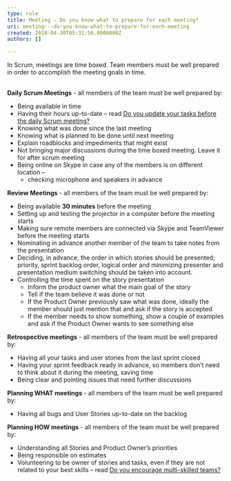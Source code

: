 ```yaml
---
type: rule
title: Meeting - Do you know what to prepare for each meeting?
uri: meeting---do-you-know-what-to-prepare-for-each-meeting
created: 2010-04-30T05:31:56.0000000Z
authors: []

---
```




<span class='intro'> In Scrum, meetings are time boxed. Team members must be well prepared in order to&#160;accomplish the meeting goals in time.&#160;<br>
<br>
<p><strong>Daily Scrum Meetings</strong> - all members of the team must be well prepared by&#58;</p>
 </span>


  <ul>
    <li>Being available in time </li>
    <li>Having their hours up-to-date – read <a shape="rect" href="/Management/RulesToBetterScrumUsingTFS/Pages/UpdateTasks.aspx">Do you update your tasks before the daily Scrum meeting?</a> </li>
    <li>Knowing what was done since the last meeting </li>
    <li>Knowing what is planned to be done until next meeting </li>
    <li>Explain roadblocks and impediments that might exist </li>
    <li>Not bringing major discussions during the time boxed meeting. Leave it for after scrum meeting </li>
    <li>Being online on Skype in case any of the members is on different location –
    <ul>
        <li>checking microphone and speakers in advance </li>
    </ul>
    </li>
</ul>
<p><strong>Review Meetings</strong> - all members of the team must be well prepared by&#58;</p>
<ul>
    <li>Being available <strong>30 minutes</strong> before the meeting </li>
    <li>Setting up and testing the projector in a computer before the meeting starts </li>
    <li>Making sure remote members are connected via Skype and TeamViewer before the meeting starts </li>
    <li>Nominating in advance another member of the team to take notes from the presentation </li>
    <li>Deciding, in advance, the order in which stories should be presented; priority, sprint backlog order, logical order and minimizing presenter and presentation medium switching should be taken into account. </li>
    <li>Controlling the time spent on the story presentation
    <ul>
        <li>Inform the product owner what the main goal of the story </li>
        <li>Tell if the team believe it was done or not </li>
        <li>If the Product Owner previously saw what was done, ideally the member should just mention that and ask if the story is accepted </li>
        <li>If the member needs to show something, show a couple of examples and ask if the Product Owner wants to see something else </li>
    </ul>
    </li>
</ul>
<p><strong>Retrospective meetings</strong> - all members of the team must be well prepared by&#58;</p>
<ul>
    <li>Having all your tasks and user stories from the last sprint closed </li>
    <li>Having your sprint feedback ready in advance, so members don’t need to think about it during the meeting, saving time </li>
    <li>Being clear and pointing issues that need further discussions </li>
</ul>
<p><strong>Planning WHAT meetings</strong> - all members of the team must be well prepared by&#58;</p>
<ul>
    <li>Having all bugs and&#160;User Stories&#160;up-to-date on the backlog </li>
</ul>
<p><strong>Planning HOW meetings</strong> - all members of the team must be well prepared by&#58;</p>
<ul>
    <li>Understanding all Stories and Product Owner’s priorities </li>
    <li>Being responsible on estimates </li>
    <li>Volunteering to be owner of stories and tasks, even if they are not related to your best skills – read <a shape="rect" href="/Management/RulesToBetterScrumUsingTFS/Pages/BeingMultiSkilled.aspx">Do you encourage multi-skilled teams?</a> &#160; </li>
</ul>



